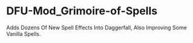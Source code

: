 # DFU-Mod_Grimoire-of-Spells
 Adds Dozens Of New Spell Effects Into Daggerfall, Also Improving Some Vanilla Spells.

